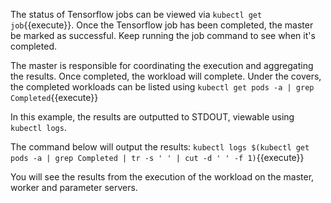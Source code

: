 The status of Tensorflow jobs can be viewed via `kubectl get job`{{execute}}. Once the Tensorflow job has been completed, the master be marked as successful. Keep running the job command to see when it's completed.

The master is responsible for coordinating the execution and aggregating the results. Once completed, the workload will complete. Under the covers, the completed workloads can be listed using `kubectl get pods -a | grep Completed`{{execute}}

In this example, the results are outputted to STDOUT, viewable using `kubectl logs`.

The command below will output the results: `kubectl logs $(kubectl get pods -a | grep Completed | tr -s ' ' | cut -d ' ' -f 1)`{{execute}}

You will see the results from the execution of the workload on the master, worker and parameter servers.
